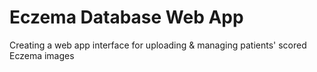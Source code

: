 # Eczema Database Web App
Creating a web app interface for uploading & managing patients' scored Eczema images 


